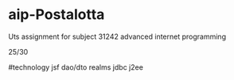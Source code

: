 aip-Postalotta
==============

Uts assignment for subject 31242 advanced internet programming

25/30

#technology
jsf
dao/dto 
realms jdbc 
j2ee



